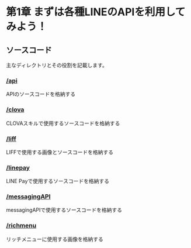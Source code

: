 # 第1章 まずは各種LINEのAPIを利用してみよう！

## ソースコード

主なディレクトリとその役割を記載します。

### [/api](./api)

APIのソースコードを格納する

### [/clova](./clova)

CLOVAスキルで使用するソースコードを格納する

### [/liff](./liff)

LIFFで使用する画像とソースコードを格納する

### [/linepay](./linepay)

LINE Payで使用するソースコードを格納する

### [/messagingAPI](./messagingAPI)

messagingAPIで使用するソースコードを格納する

### [/richmenu](./richmenu)

リッチメニューに使用する画像を格納する